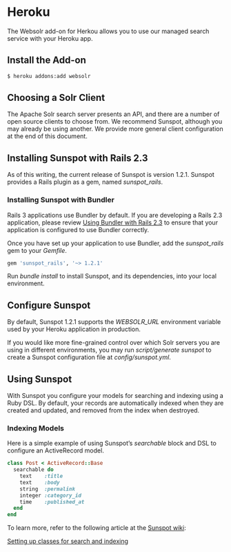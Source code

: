 # Heroku

The Websolr add-on for Herkou allows you to use our managed search service with your Heroku app.

## Install the Add-on

```bash
$ heroku addons:add websolr
```

## Choosing a Solr Client

The Apache Solr search server presents an API, and there are a number of open source clients to choose from. We recommend Sunspot, although you may already be using another. We provide more general client configuration at the end of this document.

## Installing Sunspot with Rails 2.3

As of this writing, the current release of Sunspot is version 1.2.1. Sunspot provides a Rails plugin as a gem, named *sunspot_rails*.

### Installing Sunspot with Bundler

Rails 3 applications use Bundler by default. If you are developing a Rails 2.3 application, please review [Using Bundler with Rails 2.3](http://gembundler.com/rails23.html) to ensure that your application is configured to use Bundler correctly.

Once you have set up your application to use Bundler, add the *sunspot_rails* gem to your *Gemfile*.

```ruby
gem 'sunspot_rails', '~> 1.2.1'
```

Run *bundle install* to install Sunspot, and its dependencies, into your local environment.

## Configure Sunspot

By default, Sunspot 1.2.1 supports the *WEBSOLR_URL* environment variable used by your Heroku application in production.

If you would like more fine-grained control over which Solr servers you are using in different environments, you may run *script/generate sunspot* to create a Sunspot configuration file at *config/sunspot.yml*.

## Using Sunspot

With Sunspot you configure your models for searching and indexing using a Ruby DSL. By default, your records are automatically indexed when they are created and updated, and removed from the index when destroyed.

### Indexing Models

Here is a simple example of using Sunspot’s *searchable* block and DSL to configure an ActiveRecord model.

```ruby
class Post < ActiveRecord::Base
  searchable do
    text    :title
    text    :body
    string  :permalink
    integer :category_id
    time    :published_at
  end
end
```

To learn more, refer to the following article at the [Sunspot wiki](http://wiki.github.com/outoftime/sunspot/):

[Setting up classes for search and indexing](http://wiki.github.com/outoftime/sunspot/setting-up-classes-for-search-and-indexing)